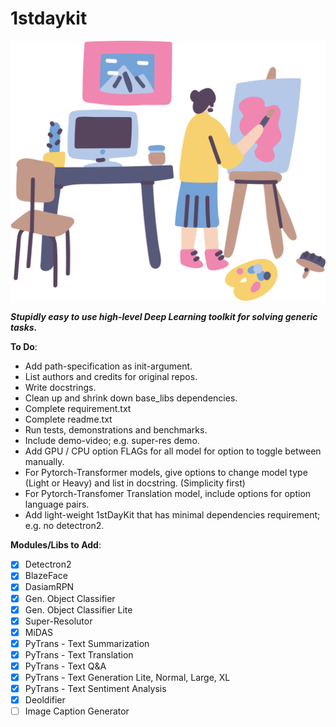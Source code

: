 # 1stdaykit
<p align="center">
  <img width="600" src="https://github.com/1stDayHack/1stdaykit/blob/master/misc/pic.png" />
</p>

***Stupidly easy to use high-level Deep Learning toolkit for solving generic tasks.***

**To Do**:
* Add path-specification as init-argument.
* List authors and credits for original repos.
* Write docstrings.
* Clean up and shrink down base_libs dependencies.
* Complete requirement.txt
* Complete readme.txt
* Run tests, demonstrations and benchmarks.
* Include demo-video; e.g. super-res demo. 
* Add GPU / CPU option FLAGs for all model for option to toggle between manually.
* For Pytorch-Transformer models, give options to change model type (Light or Heavy) and list in docstring. (Simplicity first)
* For Pytorch-Transfomer Translation model, include options for option language pairs.
* Add light-weight 1stDayKit that has minimal dependencies requirement; e.g. no detectron2.


**Modules/Libs to Add**:
- [X] Detectron2
- [X] BlazeFace
- [X] DasiamRPN
- [X] Gen. Object Classifier
- [X] Gen. Object Classifier Lite
- [X] Super-Resolutor
- [X] MiDAS
- [X] PyTrans - Text Summarization 
- [X] PyTrans - Text Translation
- [X] PyTrans - Text Q&A
- [X] PyTrans - Text Generation Lite, Normal, Large, XL
- [X] PyTrans - Text Sentiment Analysis
- [X] Deoldifier
- [ ] Image Caption Generator
